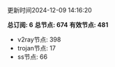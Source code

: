 更新时间2024-12-09 14:16:20

**总订阅: 6**
**总节点: 674**
**有效节点: 481**
- v2ray节点: 398
- trojan节点: 17
- ss节点: 66
